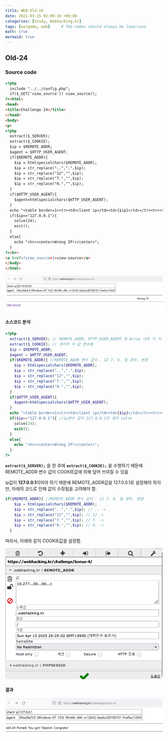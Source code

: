 ```yaml
---
title: WEB-Old-24
date: 2021-03-15 02:09:18 +09:00
categories: [Study, Webhacking.kr]
tags: [wargame, web]     # TAG names should always be lowercase
math: true
mermaid: true
---
```


## Old-24
### Source code
```html
<?php
  include "../../config.php";
  if($_GET['view_source']) view_source();
?><html>
<head>
<title>Challenge 24</title>
</head>
<body>
<p>
<?php
  extract($_SERVER);
  extract($_COOKIE);
  $ip = $REMOTE_ADDR;
  $agent = $HTTP_USER_AGENT;
  if($REMOTE_ADDR){
    $ip = htmlspecialchars($REMOTE_ADDR);
    $ip = str_replace("..",".",$ip);
    $ip = str_replace("12","",$ip);
    $ip = str_replace("7.","",$ip);
    $ip = str_replace("0.","",$ip);
  }
  if($HTTP_USER_AGENT){
    $agent=htmlspecialchars($HTTP_USER_AGENT);
  }
  echo "<table border=1><tr><td>client ip</td><td>{$ip}</td></tr><tr><td>agent</td><td>{$agent}</td></tr></table>";
  if($ip=="127.0.0.1"){
    solve(24);
    exit();
  }
  else{
    echo "<hr><center>Wrong IP!</center>";
  }
?><hr>
<a href=?view_source=1>view-source</a>
</body>
</html>
```
![](assets/img/_POST/WEB-Old-24/image1.png)

#### 소스코드 분석
```php
<?php
  extract($_SERVER); // REMOTE_ADDR, HTTP_USER_AGENT 등 Array 내의 각 키 값 변수화
  extract($_COOKIE); // 쿠키의 키 값 변수화
  $ip = $REMOTE_ADDR;
  $agent = $HTTP_USER_AGENT;
  if($REMOTE_ADDR){ //REMOTE_ADDR 변수 값이 . 12 7. 0. 일 경우, 변경
    $ip = htmlspecialchars($REMOTE_ADDR);
    $ip = str_replace("..",".",$ip);
    $ip = str_replace("12","",$ip);
    $ip = str_replace("7.","",$ip);
    $ip = str_replace("0.","",$ip);
  }
  if($HTTP_USER_AGENT){
    $agent=htmlspecialchars($HTTP_USER_AGENT);
  }
  echo "<table border=1><tr><td>client ip</td><td>{$ip}</td></tr><tr><td>agent</td><td>{$agent}</td></tr></table>";
  if($ip=="127.0.0.1"){ //ip변수 값이 127.0.0.1인 경우 solve
    solve(24);
    exit();
  }
  else{
    echo "<hr><center>Wrong IP!</center>";
  }
?>
```
**`extract($_SERVER);`** 을 한 후에  **`extract($_COOKIE);`** 을 수행하기 때문에 REMOTE_ADDR 변수 값이 COOKIE값에 의해 덮어 쓰여질 수 있음<br>

ip값이 **127.0.0.1**이어야 하기 때문에 REMOTE_ADDR값을 127.0.0.1로 설정해야 하지만, 아래의 코드로 인해 값이 수정됨을 고려해야 함.

```php
if($REMOTE_ADDR){ //REMOTE_ADDR 변수 값이 . 12 7. 0. 일 경우, 변경
    $ip = htmlspecialchars($REMOTE_ADDR);
    $ip = str_replace("..",".",$ip); // .. -> .
    $ip = str_replace("12","",$ip); // 12 -> 
    $ip = str_replace("7.","",$ip); // 7. -> 
    $ip = str_replace("0.","",$ip); // 0. -> 
  }
```
따라서, 아래와 같이 COOKIE값을 설정함.

![cookie](assets/img/_POST/WEB-Old-24/image2.png)

#### 결과
![result](assets/img/_POST/WEB-Old-24/image3.png)
